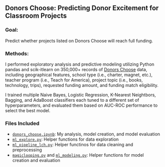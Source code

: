 ## Donors Choose: Predicting Donor Excitement for Classroom Projects

### Goal: 
Predict whether projects listed on Donors Choose will reach full funding.

### Methods:
I performed exploratory analysis and predictive modeling utilizing Python pandas and scik-itlearn on 350,000+ records of [Donors Choose](https://www.donorschoose.org/) data, including geographical features, school type (i.e., charter, magnet, etc.), teacher program (i.e., Teach for America), project topic (i.e., books, technology, trips), requested funding amount, and funding match eligibility.

I trained multiple Naive Bayes, Logistic Regression, K-Nearest Neightbors, Bagging, and AdaBoost classifiers each tuned to a different set of hyperparameters, and evaluated them based on AUC-ROC performance to select the best model.


### Files Included
- [`donors_choose.ipynb`](https://github.com/lorenh516/predicting_excitement/blob/master/donors_choose.ipynb): My analysis, model creation, and model evaluation
- [`ml_explore.py`](https://github.com/lorenh516/predicting_excitement/blob/master/ml_explore.py): Helper functions for data exploration
- [`ml_pipeline_lch.py`](https://github.com/lorenh516/predicting_excitement/blob/master/ml_pipeline_lch.py): Helper functinos for data cleaning and preprocessing
- [`magiclooping.py`](https://github.com/lorenh516/predicting_excitement/blob/master/magiclooping.py) and [`ml_modeling.py`](https://github.com/lorenh516/predicting_excitement/blob/master/ml_modeling.py): Helper functions for model creation and evaluation
